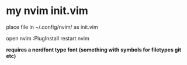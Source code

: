 # my nvim init.vim

place file in ~/.config/nvim/ as init.vim

open nvim
:PlugInstall
restart nvim

**requires a nerdfont type font (something with symbols for filetypes git etc)**
